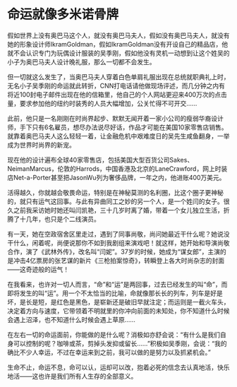# 命运就像多米诺骨牌

假如世界上没有奥巴马这个人，就没有奥巴马夫人，假如没有奥巴马夫人，就没有她的形象设计师IkramGoldman，假如IkramGoldman没有开设自己的精品店，他就不会认识专门为玩偶设计服装的吴季刚，假如他没有灵机一动想到让这个姓吴的小子为奥巴马夫人设计晚礼服，那么一切都不会发生。

但一切就这么发生了，当奥巴马夫人穿着白色单肩礼服出现在总统就职典礼上时，无名小子吴季刚的命运就此转折，CNN打电话请他做现场评述，而几分钟之内有将近100封电子邮件出现在他的信箱里，他自己的个人网站更迎来400万次的点击量，要求参加他的纽约时装秀的人员大幅增加，公关忙得不可开交……

此前，他只是一名刚刚在时尚界起步、默默无闻开着一家小公司的瘦弱华裔设计师，手下只有6名雇员，想尽办法说尽好话，作品才可能在美国10家零售店销售。就靠着奥巴马夫人这么轻轻一着，让金融危机中艰难度日的吴先生咸鱼翻身，一举成为世界时尚界的新宠。

现在他的设计遍布全球40家零售店，包括美国大型百货公司Sakes、NeimanMarcus，伦敦的Harrods，中国香港及北京的LaneCrawford，网上时装店Net-a-Porter甚至把JasonWu列为奢侈品牌，一年之内，他进账400万美元。

活得越久，你就越会敬畏命运，特别是在神秘莫测的名利圈，比这个圈子更神秘的，就只有运气这回事。与此有异曲同工之妙的另一个人，是一个姓闫的女子。很久之前我采访她时她还叫闫凯艳，三十几岁时离了婚，带着一个女儿独立生活，折腾了十几年，也只是个二线演员。

有一天，她在空政宿舍区里走过，遇到了同事尚敬，尚问她最近干什么呢？她说没干什么，闲着呢，尚便说那你不如到我剧组来演戏吧！就这样，她开始和导演尚敬合作，演了《武林外传》，改名叫“闫妮”。37岁的时候，她成为“谋女郎”，主演的是冲击4亿票房的张艺谋的新片《三枪拍案惊奇》，转瞬登上各大时尚杂志的封面——这奇迹般的运气！

在我看来，也许对一切人而言，“命”和“运”是两回事，过去已经发生的叫“命”，而即将发生的叫“运”。用一个不太恰当的比喻，命就像那长长的列车，列车是好是坏，是长是短，是红色是黑色，是崭新还是破旧早就注定；而运则是一截火车头，决定着方向与速度，它带领着不明就里的你冲向前面的未知处，你不知道什么时候会遇上沼泽，也不知道什么时候会遇上草原……

在左右一切的命运面前，你能做的是什么呢？消极如亦舒会说：“有什么是我们自身可以控制的呢？咖啡或茶，剪掉头发抑或留长……”积极如吴季刚，会说：“我的确比不少人幸运，不过在幸运来到之前，我可以做的是努力以及抓紧机会。”

生命不止，命运不息，命可以认，运却可以改，抱着必死的信念去认真地活，快乐地活——这也许是我们所有人生存的全部意义。